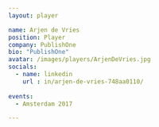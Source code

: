 ```yaml
---
layout: player

name: Arjen de Vries
position: Player
company: PublishOne
bio: "PublishOne"
avatar: /images/players/ArjenDeVries.jpg
socials:
  - name: linkedin
    url : in/arjen-de-vries-748aa0110/
    
events:
  - Amsterdam 2017

---
```

